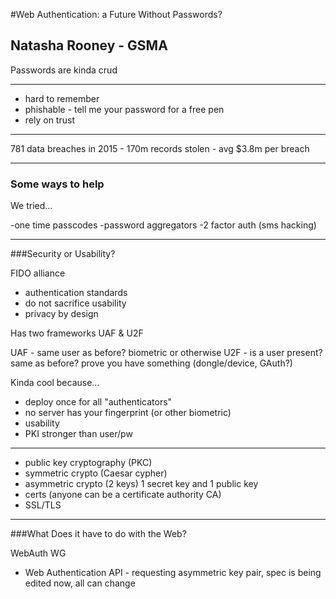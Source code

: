 #Web Authentication: a Future Without Passwords?
## Natasha Rooney - GSMA

Passwords are kinda crud

---

- hard to remember
- phishable - tell me your password for a free pen
- rely on trust

---

781 data breaches in 2015 - 170m records stolen - avg $3.8m per breach

---

### Some ways to help
We tried…

-one time passcodes
-password aggregators
-2 factor auth (sms hacking)

---

###Security or Usability?

FIDO alliance

- authentication standards
- do not sacrifice usability
- privacy by design

Has two frameworks UAF & U2F

UAF - same user as before? biometric or otherwise
U2F - is a user present? same as before? prove you have something (dongle/device, GAuth?)

Kinda cool because…
- deploy once for all "authenticators"
- no server has your fingerprint (or other biometric)
- usability
- PKI stronger than user/pw

---

- public key cryptography (PKC)
- symmetric crypto (Caesar cypher)
- asymmetric crypto (2 keys) 1 secret key and 1 public key
- certs (anyone can be a certificate authority CA)
- SSL/TLS

---

###What Does it have to do with the Web?

WebAuth WG 

- Web Authentication API  - requesting asymmetric key pair, spec is being edited now, all can change
